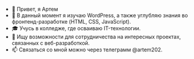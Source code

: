 - 👋 Привет, я Артем
- 🌱 В данный момент я изучаю WordPress, а также углубляю знания во фронтенд-разработке (HTML, CSS, JavaScript).
- 🎓 Учусь в колледже, где осваиваю IT-технологии.
- 💞️ Ищу возможности для сотрудничества на интересных проектах, связанных с веб-разработкой.
- 📫 Связаться со мной можно через телеграмм @artem202.

<!---
Weeltip/Weeltip is a ✨ special ✨ repository because its `README.md` (this file) appears on your GitHub profile.
You can click the Preview link to take a look at your changes.
--->
